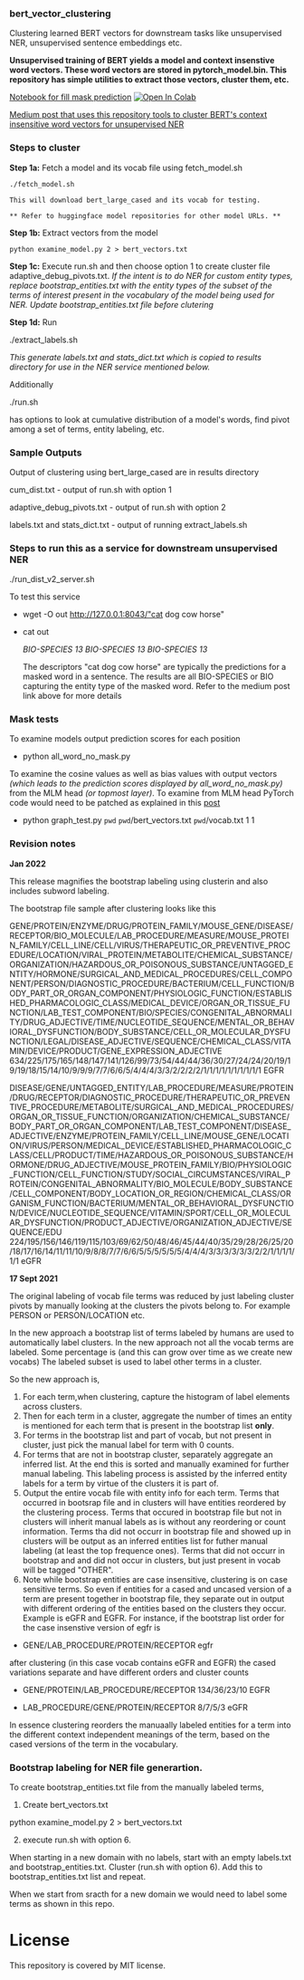 ### bert_vector_clustering
Clustering learned BERT vectors for downstream tasks like unsupervised NER, unsupervised sentence embeddings etc.

**Unsupervised training of BERT yields a model and context insenstive  word vectors. These word vectors are stored in pytorch_model.bin. This repository has simple utilities to extract those vectors, cluster them, etc.**

[Notebook for fill mask prediction](https://colab.research.google.com/github/ajitrajasekharan/bert_vector_clustering/blob/master/test_notebook.ipynb)  [![Open In Colab](https://colab.research.google.com/assets/colab-badge.svg)](https://colab.research.google.com/github/ajitrajasekharan/bert_vector_clustering/blob/master/test_notebook.ipynb) 



[Medium post that uses this repository tools to cluster BERT's context insensitive word vectors for unsupervised NER](https://towardsdatascience.com/unsupervised-ner-using-bert-2d7af5f90b8a)


### Steps to cluster

**Step 1a:**
	Fetch a model and its vocab file using fetch_model.sh
	
	./fetch_model.sh
	
	This will download bert_large_cased and its vocab for testing.
	
	** Refer to huggingface model repositories for other model URLs. **

**Step 1b:**
	Extract vectors from the model
	
	python examine_model.py 2 > bert_vectors.txt	

**Step 1c:** Execute run.sh and then choose option 1 to create cluster file adaptive_debug_pivots.txt. *If the intent is to do NER for custom entity types, replace bootstrap_entities.txt with the entity types of the subset of the terms of interest present in the  vocabulary of the model being used for NER. Update bootstrap_entities.txt file before clutering*

**Step 1d:** Run 

./extract_labels.sh 

*This generate labels.txt and stats_dict.txt which is copied to results directory for use in the NER service mentioned below.*


Additionally 

./run.sh 

has options to look at cumulative distribution of a model's words, find pivot among a set of terms, entity labeling,  etc.

### Sample Outputs

Output of clustering using bert_large_cased are in results directory

cum_dist.txt - output of run.sh with option 1

adaptive_debug_pivots.txt - output of run.sh with option 2

labels.txt and stats_dict.txt - output of running extract_labels.sh


### Steps to run this as a service for downstream unsupervised NER

./run_dist_v2_server.sh 

To test this service 

- wget -O out http://127.0.0.1:8043/"cat dog cow horse"

- cat out
  
  *BIO-SPECIES 13 BIO-SPECIES 13 BIO-SPECIES 13*
  
  The descriptors "cat dog cow horse" are typically the predictions for a masked word in a sentence. The results are all BIO-SPECIES or BIO capturing the entity type of the masked word. Refer to the medium post link above for more details


### Mask tests

To examine models output prediction scores for each position 

- python all_word_no_mask.py

To examine the cosine values as well as bias values with output vectors *(which leads to the prediction scores displayed by all_word_no_mask.py)*  from the MLM head *(or topmost layer)*. To examine from MLM head PyTorch code would need to be patched as explained in this [post](https://towardsdatascience.com/swiss-army-knife-for-unsupervised-task-solving-26f9acf7c023?source=friends_link&sk=6d4bc39010d8026d4bf1a394a90c08f3)

 - python graph_test.py `pwd`  `pwd`/bert_vectors.txt `pwd`/vocab.txt 1 1


### Revision notes

**Jan 2022**

This release magnifies the bootstrap labeling using clusterin and also includes subword labeling.

The bootstrap file sample after clustering looks like this 

GENE/PROTEIN/ENZYME/DRUG/PROTEIN_FAMILY/MOUSE_GENE/DISEASE/RECEPTOR/BIO_MOLECULE/LAB_PROCEDURE/MEASURE/MOUSE_PROTEIN_FAMILY/CELL_LINE/CELL/VIRUS/THERAPEUTIC_OR_PREVENTIVE_PROCEDURE/LOCATION/VIRAL_PROTEIN/METABOLITE/CHEMICAL_SUBSTANCE/ORGANIZATION/HAZARDOUS_OR_POISONOUS_SUBSTANCE/UNTAGGED_ENTITY/HORMONE/SURGICAL_AND_MEDICAL_PROCEDURES/CELL_COMPONENT/PERSON/DIAGNOSTIC_PROCEDURE/BACTERIUM/CELL_FUNCTION/BODY_PART_OR_ORGAN_COMPONENT/PHYSIOLOGIC_FUNCTION/ESTABLISHED_PHARMACOLOGIC_CLASS/MEDICAL_DEVICE/ORGAN_OR_TISSUE_FUNCTION/LAB_TEST_COMPONENT/BIO/SPECIES/CONGENITAL_ABNORMALITY/DRUG_ADJECTIVE/TIME/NUCLEOTIDE_SEQUENCE/MENTAL_OR_BEHAVIORAL_DYSFUNCTION/BODY_SUBSTANCE/CELL_OR_MOLECULAR_DYSFUNCTION/LEGAL/DISEASE_ADJECTIVE/SEQUENCE/CHEMICAL_CLASS/VITAMIN/DEVICE/PRODUCT/GENE_EXPRESSION_ADJECTIVE 634/225/175/165/148/147/141/126/99/73/54/44/44/36/30/27/24/24/20/19/19/19/18/15/14/10/9/9/9/7/7/6/6/5/4/4/4/3/3/2/2/2/2/1/1/1/1/1/1/1/1/1/1 EGFR

DISEASE/GENE/UNTAGGED_ENTITY/LAB_PROCEDURE/MEASURE/PROTEIN/DRUG/RECEPTOR/DIAGNOSTIC_PROCEDURE/THERAPEUTIC_OR_PREVENTIVE_PROCEDURE/METABOLITE/SURGICAL_AND_MEDICAL_PROCEDURES/ORGAN_OR_TISSUE_FUNCTION/ORGANIZATION/CHEMICAL_SUBSTANCE/BODY_PART_OR_ORGAN_COMPONENT/LAB_TEST_COMPONENT/DISEASE_ADJECTIVE/ENZYME/PROTEIN_FAMILY/CELL_LINE/MOUSE_GENE/LOCATION/VIRUS/PERSON/MEDICAL_DEVICE/ESTABLISHED_PHARMACOLOGIC_CLASS/CELL/PRODUCT/TIME/HAZARDOUS_OR_POISONOUS_SUBSTANCE/HORMONE/DRUG_ADJECTIVE/MOUSE_PROTEIN_FAMILY/BIO/PHYSIOLOGIC_FUNCTION/CELL_FUNCTION/STUDY/SOCIAL_CIRCUMSTANCES/VIRAL_PROTEIN/CONGENITAL_ABNORMALITY/BIO_MOLECULE/BODY_SUBSTANCE/CELL_COMPONENT/BODY_LOCATION_OR_REGION/CHEMICAL_CLASS/ORGANISM_FUNCTION/BACTERIUM/MENTAL_OR_BEHAVIORAL_DYSFUNCTION/DEVICE/NUCLEOTIDE_SEQUENCE/VITAMIN/SPORT/CELL_OR_MOLECULAR_DYSFUNCTION/PRODUCT_ADJECTIVE/ORGANIZATION_ADJECTIVE/SEQUENCE/EDU 224/195/156/146/119/115/103/69/62/50/48/46/45/44/40/35/29/28/26/25/20/18/17/16/14/11/11/10/9/8/8/7/7/6/6/5/5/5/5/5/5/4/4/4/3/3/3/3/3/3/2/2/1/1/1/1/1/1 eGFR


**17 Sept 2021**

The original labeling of vocab file terms was reduced by just labeling cluster pivots by manually looking at the clusters the pivots belong to. For example PERSON or PERSON/LOCATION etc.


In the new approach a bootstrap list of terms labeled by humans are used to automatically label clusters.
In the new approach not all the vocab terms are labeled. Some percentage is (and this can grow over time as we create new vocabs)
The labeled subset is used to label other terms in a cluster.

So the new approach is, 
1) For each term,when clustering, capture the histogram of label elements across clusters. 
2) Then for each term in a cluster, aggregate the number of times an entity is mentioned for each term that is present in the bootstrap list **only**.  
3) For terms in the bootstrap list and part of vocab, but not present in cluster, just pick the manual label for term with 0 counts.
4) For terms that are not in bootstrap cluster, separately aggregate an inferred list. At the end this is sorted and manually examined for further manual labeling. This labeling process is assisted by the inferred entity labels for a term by virtue of the clusters it is part of.  
5) Output the entire vocab file with entity info for each term. Terms that occurred in bootsrap file and in clusters will have entities reordered by the clustering process. Terms that occured in bootstrap file but not in clusters will inherit manual labels as is without any reordering or count information. Terms tha did not occurr in bootstrap file and showed up in clusters will be output as an inferred entities list for futher manual labeling (at least the top frequence ones). Terms that did not occurr in bootstrap and and did not occur in clusters, but just present in vocab will be tagged "OTHER".
6) Note while bootstrap entities are case insensitive, clustering is on case sensitive terms. So even if entities for a cased and uncased version of a term are present together in bootstrap file, they separate out in output with different ordering of the entities based on the clusters they occur. Example is eGFR and EGFR.
For instance, if the bootstrap list order for the case insenstive version of egfr is

 - GENE/LAB_PROCEDURE/PROTEIN/RECEPTOR egfr

after clustering (in this case vocab contains eGFR and EGFR) the cased variations separate and have different orders and cluster counts
 - GENE/PROTEIN/LAB_PROCEDURE/RECEPTOR 134/36/23/10 EGFR

 - LAB_PROCEDURE/GENE/PROTEIN/RECEPTOR 8/7/5/3 eGFR

In essence clustering reorders the manuaally labeled entities for a term into the different context independent meanings of the term, based on the cased versions of the term in the vocabulary.

### Bootstrap labeling for NER file generartion.

To create bootstrap_entities.txt file from the manually labeled terms, 

1) Create bert_vectors.txt  

python examine_model.py 2 > bert_vectors.txt

2) execute run.sh with option 6.

When starting in a new domain with no labels, start with an empty labels.txt and bootstrap_entities.txt.  Cluster (run.sh with option 6). Add this to bootstrap_entities.txt list and repeat. 

When we start from sracth for a new domain we would need to label some terms as shown in this repo.

# License

This repository is covered by MIT license. 
